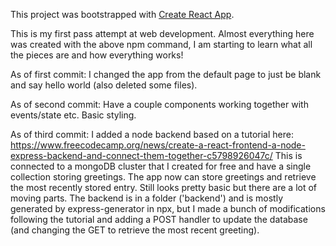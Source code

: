 This project was bootstrapped with [Create React App](https://github.com/facebook/create-react-app).

This is my first pass attempt at web development. Almost everything here was created with the above npm command, I am starting to learn what all the pieces are and how everything works!

As of first commit: I changed the app from the default page to just be blank and say hello world (also deleted some files). 

As of second commit: Have a couple components working together with events/state etc. Basic styling. 

As of third commit: I added a node backend based on a tutorial here: https://www.freecodecamp.org/news/create-a-react-frontend-a-node-express-backend-and-connect-them-together-c5798926047c/
This is connected to a mongoDB cluster that I created for free and have a single collection storing greetings. The app now can store greetings and retrieve the most recently stored entry. Still looks pretty basic but there are a lot of moving parts. The backend is in a folder ('backend') and is mostly generated by express-generator in npx, but I made a bunch of modifications following the tutorial and adding a POST handler to update the database (and changing the GET to retrieve the most recent greeting).